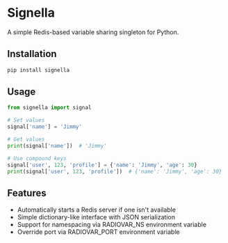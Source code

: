 # Signella

A simple Redis-based variable sharing singleton for Python.

## Installation

```bash
pip install signella
```

## Usage

```python
from signella import signal

# Set values
signal['name'] = 'Jimmy'

# Get values
print(signal['name'])  # 'Jimmy'

# Use compound keys
signal['user', 123, 'profile'] = {'name': 'Jimmy', 'age': 30}
print(signal['user', 123, 'profile'])  # {'name': 'Jimmy', 'age': 30}
```

## Features

- Automatically starts a Redis server if one isn't available
- Simple dictionary-like interface with JSON serialization
- Support for namespacing via RADIOVAR_NS environment variable
- Override port via RADIOVAR_PORT environment variable
